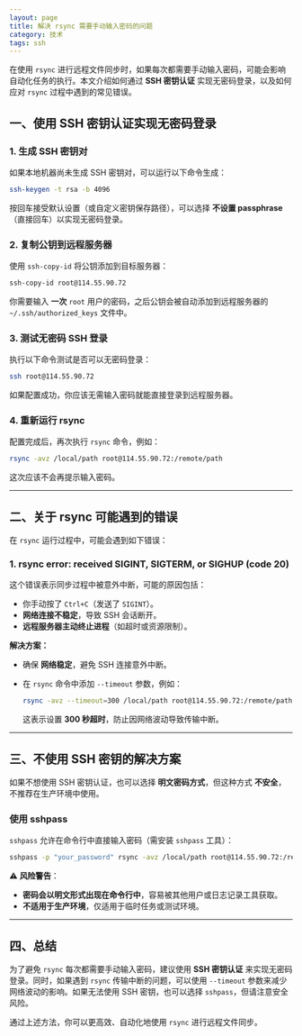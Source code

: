```yaml
---
layout: page
title: 解决 rsync 需要手动输入密码的问题
category: 技术
tags: ssh
---
```


在使用 `rsync` 进行远程文件同步时，如果每次都需要手动输入密码，可能会影响自动化任务的执行。本文介绍如何通过 **SSH 密钥认证** 实现无密码登录，以及如何应对 `rsync` 过程中遇到的常见错误。

## **一、使用 SSH 密钥认证实现无密码登录**

### **1. 生成 SSH 密钥对**
如果本地机器尚未生成 SSH 密钥对，可以运行以下命令生成：

```bash
ssh-keygen -t rsa -b 4096
```

按回车接受默认设置（或自定义密钥保存路径），可以选择 **不设置 passphrase**（直接回车）以实现无密码登录。

### **2. 复制公钥到远程服务器**
使用 `ssh-copy-id` 将公钥添加到目标服务器：

```bash
ssh-copy-id root@114.55.90.72
```

你需要输入 **一次** `root` 用户的密码，之后公钥会被自动添加到远程服务器的 `~/.ssh/authorized_keys` 文件中。

### **3. 测试无密码 SSH 登录**
执行以下命令测试是否可以无密码登录：

```bash
ssh root@114.55.90.72
```

如果配置成功，你应该无需输入密码就能直接登录到远程服务器。

### **4. 重新运行 rsync**
配置完成后，再次执行 `rsync` 命令，例如：

```bash
rsync -avz /local/path root@114.55.90.72:/remote/path
```

这次应该不会再提示输入密码。

---

## **二、关于 rsync 可能遇到的错误**

在 `rsync` 运行过程中，可能会遇到如下错误：

### **1. rsync error: received SIGINT, SIGTERM, or SIGHUP (code 20)**
这个错误表示同步过程中被意外中断，可能的原因包括：

- 你手动按了 `Ctrl+C`（发送了 `SIGINT`）。
- **网络连接不稳定**，导致 SSH 会话断开。
- **远程服务器主动终止进程**（如超时或资源限制）。

**解决方案：**
- 确保 **网络稳定**，避免 SSH 连接意外中断。
- 在 `rsync` 命令中添加 `--timeout` 参数，例如：

  ```bash
  rsync -avz --timeout=300 /local/path root@114.55.90.72:/remote/path
  ```

  这表示设置 **300 秒超时**，防止因网络波动导致传输中断。

---

## **三、不使用 SSH 密钥的解决方案**

如果不想使用 SSH 密钥认证，也可以选择 **明文密码方式**，但这种方式 **不安全**，不推荐在生产环境中使用。

### **使用 sshpass**
`sshpass` 允许在命令行中直接输入密码（需安装 `sshpass` 工具）：

```bash
sshpass -p "your_password" rsync -avz /local/path root@114.55.90.72:/remote/path
```

⚠ **风险警告**：
- **密码会以明文形式出现在命令行中**，容易被其他用户或日志记录工具获取。
- **不适用于生产环境**，仅适用于临时任务或测试环境。

---

## **四、总结**
为了避免 `rsync` 每次都需要手动输入密码，建议使用 **SSH 密钥认证** 来实现无密码登录。同时，如果遇到 `rsync` 传输中断的问题，可以使用 `--timeout` 参数来减少网络波动的影响。如果无法使用 SSH 密钥，也可以选择 `sshpass`，但请注意安全风险。

通过上述方法，你可以更高效、自动化地使用 `rsync` 进行远程文件同步。
